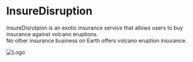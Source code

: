 # InsureDisruption

InsureDisrutpion is an exotic insurance service that allows users to buy insurance against volcano eruptions.\
No other insurance business on Earth offers volcano eruption insurance.

<img src="https://github.com/MarcusWentz/InsureDisruption/blob/main/Images/logo6.png" alt="Logo"/>

